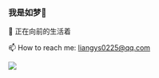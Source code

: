 ### 我是如梦👋

🔭 正在向前的生活着

<!--  🌱 

👯 I’m looking to collaborate on ...

🤔 I’m looking for help with ...

💬 Ask me about ...

😄 Pronouns: ...

⚡ Fun fact: ...  -->

📫 How to reach me: liangys0225@qq.com




![](https://github-readme-stats.vercel.app/api?username=lys122519)



